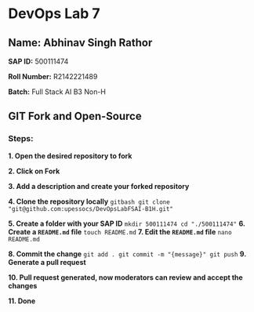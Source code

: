 # DevOps Lab 7

## Name: Abhinav Singh Rathor
**SAP ID:** 500111474

**Roll Number:** R2142221489

**Batch:** Full Stack AI B3 Non-H

## GIT Fork and Open-Source

### Steps:

**1. Open the desired repository to fork**

**2. Click on Fork**

**3. Add a description and create your forked repository**

**4. Clone the repository locally**
    ```gitbash
    git clone "git@github.com:upessocs/DevOpsLabFSAI-B1H.git"
    ```

**5. Create a folder with your SAP ID**
    ```
    mkdir 500111474
    cd "./500111474"
    ```
**6. Create a `README.md` file**
    ```
    touch README.md
    ```
**7. Edit the `README.md` file**
    ```
    nano README.md
    ```

**8. Commit the change**
    ```
    git add .
    git commit -m "{message}"
    git push
    ```
**9. Generate a pull request**

**10. Pull request generated, now moderators can review and accept the changes**

**11. Done**